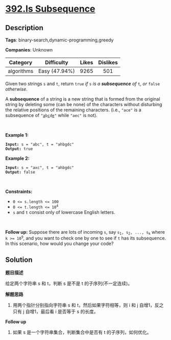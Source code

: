 # [392.Is Subsequence](https://leetcode.com/problems/is-subsequence/description/)

## Description

**Tags**: binary-search,dynamic-programming,greedy

**Companies**: Unknown

| Category | Difficulty | Likes | Dislikes |
| :------: | :--------: | :---: | :------: |
| algorithms | Easy (47.94%) | 9265 | 501 |

<p>Given two strings <code>s</code> and <code>t</code>, return <code>true</code><em> if </em><code>s</code><em> is a <strong>subsequence</strong> of </em><code>t</code><em>, or </em><code>false</code><em> otherwise</em>.</p>
<p>A <strong>subsequence</strong> of a string is a new string that is formed from the original string by deleting some (can be none) of the characters without disturbing the relative positions of the remaining characters. (i.e., <code>&quot;ace&quot;</code> is a subsequence of <code>&quot;<u>a</u>b<u>c</u>d<u>e</u>&quot;</code> while <code>&quot;aec&quot;</code> is not).</p>
<p>&nbsp;</p>
<p><strong class="example">Example 1:</strong></p>
<pre><code><strong>Input:</strong> s = "abc", t = "ahbgdc"
<strong>Output:</strong> true</code></pre><p><strong class="example">Example 2:</strong></p>
<pre><code><strong>Input:</strong> s = "axc", t = "ahbgdc"
<strong>Output:</strong> false</code></pre>
<p>&nbsp;</p>
<p><strong>Constraints:</strong></p>
<ul>
  <li><code>0 &lt;= s.length &lt;= 100</code></li>
  <li><code>0 &lt;= t.length &lt;= 10<sup>4</sup></code></li>
  <li><code>s</code> and <code>t</code> consist only of lowercase English letters.</li>
</ul>
<p>&nbsp;</p>
<strong>Follow up:</strong> Suppose there are lots of incoming <code>s</code>, say <code>s<sub>1</sub>, s<sub>2</sub>, ..., s<sub>k</sub></code> where <code>k &gt;= 10<sup>9</sup></code>, and you want to check one by one to see if <code>t</code> has its subsequence. In this scenario, how would you change your code?

## Solution

**题目描述**

给定两个字符串 s 和 t，判断 s 是不是 t 的子序列(不一定连续)。

**解题思路**

1. 用两个指针分别指向字符串 s 和 t，然后如果字符相等，则 i 和 j 自增1，反之只有 j 自增1，最后看 i 是否等于 s 的长度。

**Follow up**

1. 如果 s 是一个字符串集合，判断集合中是否有 t 的子序列，如何优化。


